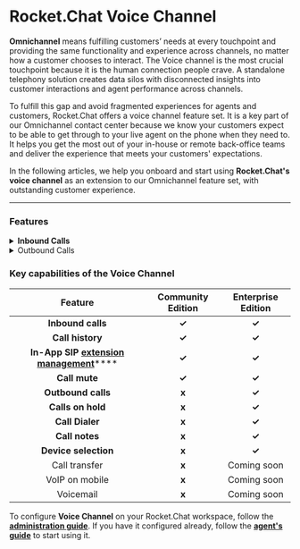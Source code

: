 # Rocket.Chat Voice Channel

**Omnichannel** means fulfilling customers’ needs at every touchpoint and providing the same functionality and experience across channels, no matter how a customer chooses to interact. The Voice channel is the most crucial touchpoint because it is the human connection people crave. A standalone telephony solution creates data silos with disconnected insights into customer interactions and agent performance across channels.

To fulfill this gap and avoid fragmented experiences for agents and customers, Rocket.Chat offers a voice channel feature set. It is a key part of our Omnichannel contact center because we know your customers expect to be able to get through to your live agent on the phone when they need to. It helps you get the most out of your in-house or remote back-office teams and deliver the experience that meets your customers' expectations.

In the following articles, we help you onboard and start using **Rocket.Chat's voice channel** as an extension to our Omnichannel feature set, with outstanding customer experience.

***

### **Features**

<details>

<summary><strong>Inbound Calls</strong></summary>

\*\*\*\*[**Inbound Calls**](https://docs.rocket.chat/guides/rocket.chat-voice-channel/voice-channel-agent-guides/how-to-take-a-call-in-rocket.chat-voice-channel) are great for having local visibility in various markets around the world. These calls allow you to receive calls on your business platform initiated by your customers using their mobile or landline phones.

</details>

<details>

<summary>Outbound Calls</summary>

With [**outbound calls**](voice-channel-agent-guides/how-to-initiate-an-outbound-call-as-an-agent.md), you can initiate calls toward your customers.

</details>

### Key capabilities of the Voice Channel

|                                                                                                               Feature                                                                                                               | Community Edition | Enterprise Edition |
| :---------------------------------------------------------------------------------------------------------------------------------------------------------------------------------------------------------------------------------: | :---------------: | :----------------: |
|                                                                                                          **Inbound calls**                                                                                                          |       **✓**       |        **✓**       |
|                                                                                                           **Call history**                                                                                                          |       **✓**       |        **✓**       |
| **In-App SIP** [**extension management**](https://docs.rocket.chat/guides/rocket.chat-voice-channel/getting-started-with-voice-channel/configure-with-an-active-pbx-server/associate-agents-with-extensions-in-rocket.chat)\*\*\*\* |       **✓**       |        **✓**       |
|                                                                                                            **Call mute**                                                                                                            |       **✓**       |        **✓**       |
|                                                                                                          **Outbound calls**                                                                                                         |       **x**       |        **✓**       |
|                                                                                                          **Calls on hold**                                                                                                          |       **x**       |        **✓**       |
|                                                                                                           **Call Dialer**                                                                                                           |       **x**       |        **✓**       |
|                                                                                                            **Call notes**                                                                                                           |       **x**       |        **✓**       |
|                                                                                                         **Device selection**                                                                                                        |       **x**       |        **✓**       |
|                                                                                                            Call transfer                                                                                                            |       **x**       |     Coming soon    |
|                                                                                                            VoIP on mobile                                                                                                           |       **x**       |     Coming soon    |
|                                                                                                              Voicemail                                                                                                              |       **x**       |     Coming soon    |

To configure **Voice Channel** on your Rocket.Chat workspace, follow the [**administration guide**](voice-channel-admin-guide/). If you have it configured already, follow the [**agent's guide**](voice-channel-agent-guides/) to start using it.
